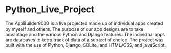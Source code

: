 # Python_Live_Project


The AppBuilder9000 is a live projected made up of individual apps created by myself and others.
The purpose of our app designs are to take advantage and the various Python and Django features. 
The individual apps are databases to keep track of data of a subject of choice. 
The project was built with the use of Python, Django, SQLite, and HTML/CSS, and javaScript.
